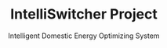 <h1 align="center">IntelliSwitcher Project</h1>
<p align="center">Intelligent Domestic Energy Optimizing System</p>
